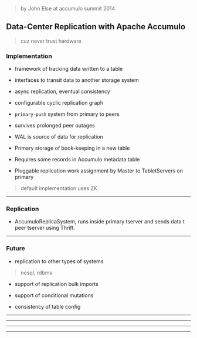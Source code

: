 
> by John Else
> at accumulo summit 2014

## Data-Center Replication with Apache Accumulo

> cuz never trust hardware

### Implementation

* framework of tracking data written to a table
* interfaces to transit data to another storage system
* async replication, eventual consistency
* configurable cyclic replication graph
* `primary-push` system from primary to peers
* survives prolonged peer outages

* WAL is source of data for replication

* Primary storage of book-keeping in a new table

* Requires some records in Accumulo metadata table

* Pluggable replication work assignment by Master to TabletServers on primary
> default implementation uses ZK

---

### Replication

* AccumuloReplicaSystem, runs inside primary tserver and sends data t peer tserver using Thrift.

---

### Future

* replication to other types of systems
> nosql, rdbms

* support of replication bulk imports

* support of conditional mutations

* consistency of table config

---
---



















---
---
